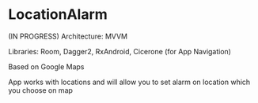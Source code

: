 # LocationAlarm

(IN PROGRESS)
Architecture: MVVM

Libraries: Room, Dagger2, RxAndroid, Cicerone (for App Navigation)

Based on Google Maps

App works with locations and will allow you to set alarm on location which you choose on map
